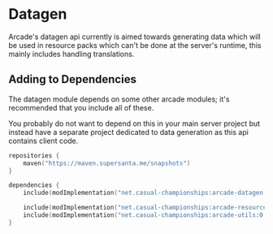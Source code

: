 # Datagen

Arcade's datagen api currently is aimed towards generating data which will be used in
resource packs which can't be done at the server's runtime, this mainly includes handling
translations.

## Adding to Dependencies

The datagen module depends on some other arcade modules; it's recommended that you
include all of these.

You probably do not want to depend on this in your main server project but instead
have a separate project dedicated to data generation as this api contains client code.

```kts
repositories {
    maven("https://maven.supersanta.me/snapshots")
}

dependencies {
    include(modImplementation("net.casual-championships:arcade-datagen:0.3.0-alpha.24+1.21.1")!!)

    include(modImplementation("net.casual-championships:arcade-resource-pack:0.3.0-alpha.24+1.21.1")!!)
    include(modImplementation("net.casual-championships:arcade-utils:0.3.0-alpha.24+1.21.1")!!)
}
```
